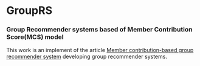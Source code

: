 # GroupRS
### Group Recommender systems based of Member Contribution Score(MCS) model

This work is an implement of the article [Member contribution-based group recommender system](https://github.com/morkertis/GroupRS/blob/master/Member%20contribution-based%20group%20recommender%20system.pdf) developing group recommender systems.

